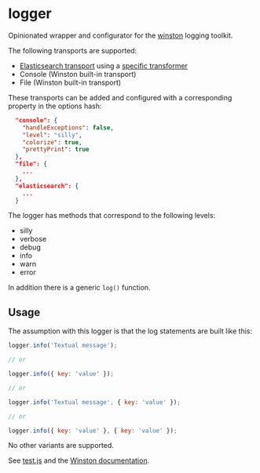 # logger

Opinionated wrapper and configurator for the
[winston](https://github.com/winstonjs/winston) logging toolkit.

The following transports are supported:

- [Elasticsearch transport](https://github.com/vanthome/winston-elasticsearch) using a [specific transformer](https://github.com/restorecommerce/winston-elasticsearch-transformer)
- Console (Winston built-in transport)
- File (Winston built-in transport)

These transports can be added and configured with a corresponding property in
the options hash:

```json
  "console": {
    "handleExceptions": false,
    "level": "silly",
    "colorize": true,
    "prettyPrint": true
  },
  "file": {
    ...
  },
  "elasticsearch": {
    ...
  }
```

The logger has methods that correspond to the following levels:

- silly
- verbose
- debug
- info
- warn
- error

In addition there is a generic `log()` function.

## Usage

The assumption with this logger is that the log statements are built like this:

```js
logger.info('Textual message');

// or

logger.info({ key: 'value' });

// or

logger.info('Textual message', { key: 'value' });

// or

logger.info({ key: 'value' }, { key: 'value' });
```

No other variants are supported.

See [test.js](test/test.js) and the
[Winston documentation](https://github.com/winstonjs/winston).
